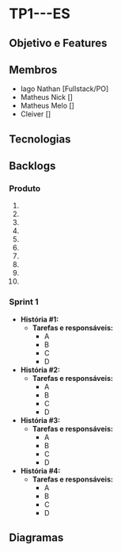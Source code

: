 # TP1---ES
## Objetivo e Features

## Membros
- Iago Nathan [Fullstack/PO]
- Matheus Nick []
- Matheus Melo []
- Cleiver []

## Tecnologias

## Backlogs
### Produto
1. 
2. 
3. 
4. 
5. 
6. 
7. 
8.
9. 
10.

### Sprint 1
- **História #1:**
  - **Tarefas e responsáveis:**
    - A
    - B
    - C
    - D
- **História #2:**
  - **Tarefas e responsáveis:**
    - A
    - B
    - C
    - D
- **História #3:**
  - **Tarefas e responsáveis:**
    - A
    - B
    - C
    - D
- **História #4:**
  - **Tarefas e responsáveis:**
    - A
    - B
    - C
    - D


## Diagramas
